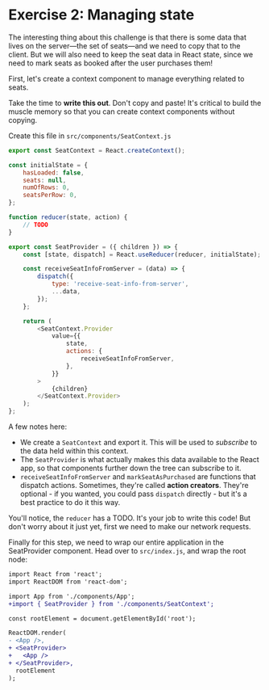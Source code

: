 # Exercise 2: Managing state

The interesting thing about this challenge is that there is some data that lives on the server—the set of seats—and we need to copy that to the client. But we will also need to keep the seat data in React state, since we need to mark seats as booked after the user purchases them!

First, let's create a context component to manage everything related to seats.

Take the time to **write this out**. Don't copy and paste! It's critical to build the muscle memory so that you can create context components without copying.

Create this file in `src/components/SeatContext.js`

```js
export const SeatContext = React.createContext();

const initialState = {
    hasLoaded: false,
    seats: null,
    numOfRows: 0,
    seatsPerRow: 0,
};

function reducer(state, action) {
    // TODO
}

export const SeatProvider = ({ children }) => {
    const [state, dispatch] = React.useReducer(reducer, initialState);

    const receiveSeatInfoFromServer = (data) => {
        dispatch({
            type: 'receive-seat-info-from-server',
            ...data,
        });
    };

    return (
        <SeatContext.Provider
            value={{
                state,
                actions: {
                    receiveSeatInfoFromServer,
                },
            }}
        >
            {children}
        </SeatContext.Provider>
    );
};
```

A few notes here:

-   We create a `SeatContext` and export it. This will be used to _subscribe_ to the data held within this context.
-   The `SeatProvider` is what actually makes this data available to the React app, so that components further down the tree can subscribe to it.
-   `receiveSeatInfoFromServer` and `markSeatAsPurchased` are functions that dispatch actions. Sometimes, they're called **action creators**. They're optional - if you wanted, you could pass `dispatch` directly - but it's a best practice to do it this way.

You'll notice, the `reducer` has a TODO. It's your job to write this code! But don't worry about it just yet, first we need to make our network requests.

Finally for this step, we need to wrap our entire application in the SeatProvider component. Head over to `src/index.js`, and wrap the root node:

```diff
import React from 'react';
import ReactDOM from 'react-dom';

import App from './components/App';
+import { SeatProvider } from './components/SeatContext';

const rootElement = document.getElementById('root');

ReactDOM.render(
- <App />,
+ <SeatProvider>
+   <App />
+ </SeatProvider>,
  rootElement
);

```
